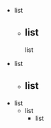 - list
  - list
    -
      list


<!-- -->

- list
  - list
    -

<!-- -->

- list
  - list
    - list

